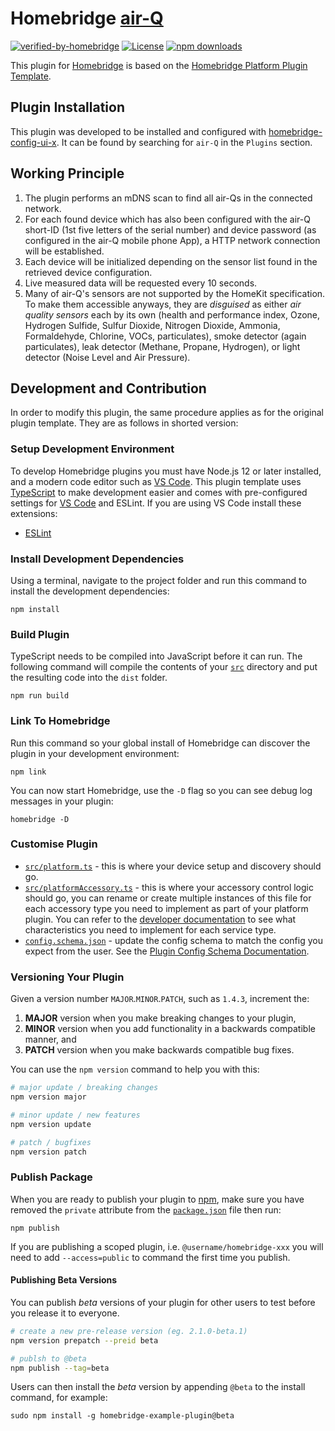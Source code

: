 # Homebridge [air-Q](https://www.air-q.com)
[![verified-by-homebridge](https://badgen.net/badge/homebridge/verified/purple)](https://github.com/homebridge/homebridge/wiki/Verified-Plugins)
[![License](https://badgen.net/badge/License/Apache%202.0/blue)](https://github.com/CorantGmbH/homebridge-air-q/blob/master/LICENSE)
<a href="https://www.npmjs.com/package/homebridge-air-q"><img title="npm downloads" src="https://badgen.net/npm/dt/homebridge-air-q"></a>

This plugin for [Homebridge](https://github.com/homebridge/homebridge) is based
on the [Homebridge Platform Plugin Template](https://github.com/homebridge/homebridge-plugin-template).

## Plugin Installation

This plugin was developed to be installed and configured with
[homebridge-config-ui-x](https://www.npmjs.com/package/homebridge-config-ui-x).
It can be found by searching for `air-Q` in the `Plugins` section.

## Working Principle

1. The plugin performs an mDNS scan to find all air-Qs in the connected network.
2. For each found device which has also been configured with the air-Q short-ID
   (1st five letters of the serial number) and device password (as configured in
    the air-Q mobile phone App), a HTTP network connection will be established.
3. Each device will be initialized depending on the sensor list found in the
   retrieved device configuration.
4. Live measured data will be requested every 10 seconds.
5. Many of air-Q's sensors are not supported by the HomeKit specification. To make
   them accessible anyways, they are *disguised* as either *air quality sensors*
   each by its own (health and performance index, Ozone, Hydrogen Sulfide,
   Sulfur Dioxide, Nitrogen Dioxide, Ammonia, Formaldehyde, Chlorine, VOCs,
   particulates), smoke detector (again particulates), leak detector (Methane,
   Propane, Hydrogen), or light detector (Noise Level and Air Pressure).


## Development and Contribution

In order to modify this plugin, the same procedure applies as for the original
plugin template. They are as follows in shorted version:

### Setup Development Environment

To develop Homebridge plugins you must have Node.js 12 or later installed, and a modern code editor such as [VS Code](https://code.visualstudio.com/). This plugin template uses [TypeScript](https://www.typescriptlang.org/) to make development easier and comes with pre-configured settings for [VS Code](https://code.visualstudio.com/) and ESLint. If you are using VS Code install these extensions:

* [ESLint](https://marketplace.visualstudio.com/items?itemName=dbaeumer.vscode-eslint)

### Install Development Dependencies

Using a terminal, navigate to the project folder and run this command to install the development dependencies:

```
npm install
```

### Build Plugin

TypeScript needs to be compiled into JavaScript before it can run. The following command will compile the contents of your [`src`](./src) directory and put the resulting code into the `dist` folder.

```
npm run build
```

### Link To Homebridge

Run this command so your global install of Homebridge can discover the plugin in your development environment:

```
npm link
```

You can now start Homebridge, use the `-D` flag so you can see debug log messages in your plugin:

```
homebridge -D
```

### Customise Plugin

* [`src/platform.ts`](./src/platform.ts) - this is where your device setup and discovery should go.
* [`src/platformAccessory.ts`](./src/platformAccessory.ts) - this is where your accessory control logic should go, you can rename or create multiple instances of this file for each accessory type you need to implement as part of your platform plugin. You can refer to the [developer documentation](https://developers.homebridge.io/) to see what characteristics you need to implement for each service type.
* [`config.schema.json`](./config.schema.json) - update the config schema to match the config you expect from the user. See the [Plugin Config Schema Documentation](https://developers.homebridge.io/#/config-schema).

### Versioning Your Plugin

Given a version number `MAJOR`.`MINOR`.`PATCH`, such as `1.4.3`, increment the:

1. **MAJOR** version when you make breaking changes to your plugin,
2. **MINOR** version when you add functionality in a backwards compatible manner, and
3. **PATCH** version when you make backwards compatible bug fixes.

You can use the `npm version` command to help you with this:

```bash
# major update / breaking changes
npm version major

# minor update / new features
npm version update

# patch / bugfixes
npm version patch
```

### Publish Package

When you are ready to publish your plugin to [npm](https://www.npmjs.com/), make sure you have removed the `private` attribute from the [`package.json`](./package.json) file then run:

```
npm publish
```

If you are publishing a scoped plugin, i.e. `@username/homebridge-xxx` you will need to add `--access=public` to command the first time you publish.

#### Publishing Beta Versions

You can publish *beta* versions of your plugin for other users to test before you release it to everyone.

```bash
# create a new pre-release version (eg. 2.1.0-beta.1)
npm version prepatch --preid beta

# publsh to @beta
npm publish --tag=beta
```

Users can then install the  *beta* version by appending `@beta` to the install command, for example:

```
sudo npm install -g homebridge-example-plugin@beta
```
